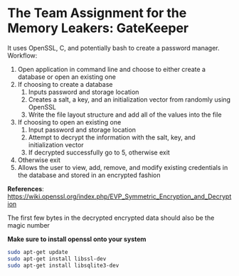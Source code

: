 # The Team Assignment for the Memory Leakers: GateKeeper

It uses OpenSSL, C, and potentially bash to create a password manager.
Workflow:

1. Open application in command line and choose to either create a database or open an existing one
2. If choosing to create a database
   1. Inputs password and storage location
   2. Creates a salt, a key, and an initialization vector from randomly using OpenSSL
   3. Write the file layout structure and add all of the values into the file
3. If choosing to open an existing one
   1. Input password and storage location
   2. Attempt to decrypt the information with the salt, key, and initialization vector
   3. If decrypted successfully go to 5, otherwise exit
4. Otherwise exit
5. Allows the user to view, add, remove, and modify existing credentials in the database and stored in an encrypted fashion 

**References**: https://wiki.openssl.org/index.php/EVP_Symmetric_Encryption_and_Decryption


The first few bytes in the decrypted encrypted data should also be the magic number

**Make sure to install openssl onto your system**

```bash
sudo apt-get update
sudo apt-get install libssl-dev
sudo apt-get install libsqlite3-dev
```
